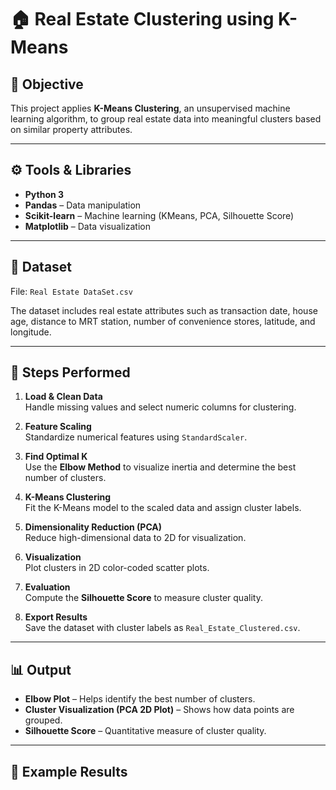 # 🏠 Real Estate Clustering using K-Means

## 📌 Objective
This project applies **K-Means Clustering**, an unsupervised machine learning algorithm, to group real estate data into meaningful clusters based on similar property attributes.

---

## ⚙️ Tools & Libraries
- **Python 3**
- **Pandas** – Data manipulation  
- **Scikit-learn** – Machine learning (KMeans, PCA, Silhouette Score)  
- **Matplotlib** – Data visualization  

---

## 📂 Dataset
File: `Real Estate DataSet.csv`

The dataset includes real estate attributes such as transaction date, house age, distance to MRT station, number of convenience stores, latitude, and longitude.

---

## 🧩 Steps Performed

1. **Load & Clean Data**  
   Handle missing values and select numeric columns for clustering.

2. **Feature Scaling**  
   Standardize numerical features using `StandardScaler`.

3. **Find Optimal K**  
   Use the **Elbow Method** to visualize inertia and determine the best number of clusters.

4. **K-Means Clustering**  
   Fit the K-Means model to the scaled data and assign cluster labels.

5. **Dimensionality Reduction (PCA)**  
   Reduce high-dimensional data to 2D for visualization.

6. **Visualization**  
   Plot clusters in 2D color-coded scatter plots.

7. **Evaluation**  
   Compute the **Silhouette Score** to measure cluster quality.

8. **Export Results**  
   Save the dataset with cluster labels as `Real_Estate_Clustered.csv`.

---

## 📊 Output
- **Elbow Plot** – Helps identify the best number of clusters.  
- **Cluster Visualization (PCA 2D Plot)** – Shows how data points are grouped.  
- **Silhouette Score** – Quantitative measure of cluster quality.

---

## 🧠 Example Results
